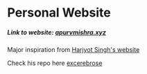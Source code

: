 # Personal Website

##### Link to website: [apurvmishra.xyz](https://www.apurvmishra.xyz)

Major inspiration from [Harjyot Singh's website](https://www.harjyotsingh.com)

Check his repo here [excerebrose](https://github.com/excerebrose/excerebrose.github.io)
